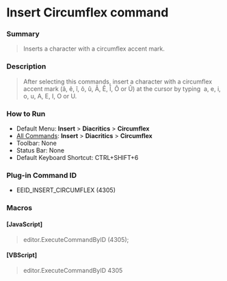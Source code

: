 # Insert Circumflex command

### Summary

> Inserts a character with a circumflex accent mark.

### Description

> After selecting this commands, insert a character with a circumflex accent mark (â, ê, î, ô, û, Â, Ê, Î,
> Ô or Û) at the cursor by typing  a, e, i, o, u, A, E, I, O or U.

### How to Run

- Default Menu: **Insert** \> **Diacritics** \> **Circumflex**
- [All Commands](../tools/all_commands): **Insert** \> **Diacritics** \> **Circumflex**
- Toolbar: None
- Status Bar: None
- Default Keyboard Shortcut: CTRL+SHIFT+6

### Plug-in Command ID

- EEID\_INSERT\_CIRCUMFLEX (4305)

### Macros

#### \[JavaScript\]

> editor.ExecuteCommandByID (4305);

#### \[VBScript\]

> editor.ExecuteCommandByID 4305
